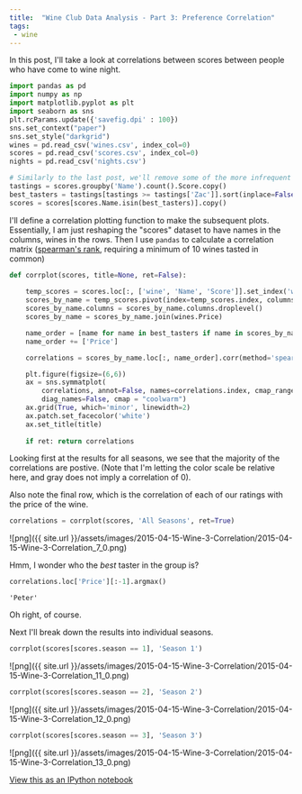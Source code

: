 ```yaml
---
title:  "Wine Club Data Analysis - Part 3: Preference Correlation" 
tags:
 - wine
---
```

In this post, I'll take a look at correlations between scores between people who have come to wine night.

```python
import pandas as pd
import numpy as np
import matplotlib.pyplot as plt
import seaborn as sns
plt.rcParams.update({'savefig.dpi' : 100})
sns.set_context("paper")
sns.set_style("darkgrid")
wines = pd.read_csv('wines.csv', index_col=0)
scores = pd.read_csv('scores.csv', index_col=0)
nights = pd.read_csv('nights.csv')
```


```python
# Similarly to the last post, we'll remove some of the more infrequent members
tastings = scores.groupby('Name').count().Score.copy()
best_tasters = tastings[tastings >= tastings['Zac']].sort(inplace=False).index[::-1].values
scores = scores[scores.Name.isin(best_tasters)].copy()
```

I'll define a correlation plotting function to make the subsequent plots. Essentially, I am just reshaping the "scores" dataset to have names in the columns, wines in the rows. Then I use ``pandas`` to calculate a correlation matrix ([spearman's rank](http://en.wikipedia.org/wiki/Spearman%27s_rank_correlation_coefficient), requiring a minimum of 10 wines tasted in common)

```python
def corrplot(scores, title=None, ret=False):
    
    temp_scores = scores.loc[:, ['wine', 'Name', 'Score']].set_index('wine')
    scores_by_name = temp_scores.pivot(index=temp_scores.index, columns='Name')
    scores_by_name.columns = scores_by_name.columns.droplevel()
    scores_by_name = scores_by_name.join(wines.Price)

    name_order = [name for name in best_tasters if name in scores_by_name.columns]
    name_order += ['Price']

    correlations = scores_by_name.loc[:, name_order].corr(method='spearman', min_periods=10)

    plt.figure(figsize=(6,6))
    ax = sns.symmatplot(
        correlations, annot=False, names=correlations.index, cmap_range=(-1,1), 
        diag_names=False, cmap = "coolwarm")
    ax.grid(True, which='minor', linewidth=2)
    ax.patch.set_facecolor('white')
    ax.set_title(title)
    
    if ret: return correlations
```

Looking first at the results for all seasons, we see that the majority of the correlations are postive. (Note that I'm letting the color scale be relative here, and gray does not imply a correlation of 0).

Also note the final row, which is the correlation of each of our ratings with the price of the wine.

```python
correlations = corrplot(scores, 'All Seasons', ret=True)
```
![png]({{ site.url }}/assets/images/2015-04-15-Wine-3-Correlation/2015-04-15-Wine-3-Correlation_7_0.png)

Hmm, I wonder who the *best* taster in the group is?

```python
correlations.loc['Price'][:-1].argmax()
```

```
'Peter'
```
Oh right, of course.

Next I'll break down the results into individual seasons.

```python
corrplot(scores[scores.season == 1], 'Season 1')
```
![png]({{ site.url }}/assets/images/2015-04-15-Wine-3-Correlation/2015-04-15-Wine-3-Correlation_11_0.png)


```python
corrplot(scores[scores.season == 2], 'Season 2')
```
![png]({{ site.url }}/assets/images/2015-04-15-Wine-3-Correlation/2015-04-15-Wine-3-Correlation_12_0.png)


```python
corrplot(scores[scores.season == 3], 'Season 3')
```
![png]({{ site.url }}/assets/images/2015-04-15-Wine-3-Correlation/2015-04-15-Wine-3-Correlation_13_0.png)


[View this as an IPython notebook](http://nbviewer.ipython.org/url/pstjohn.github.io/notebooks/2015-04-15-Wine-3-Correlation.ipynb)
